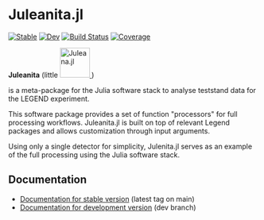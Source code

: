 # Juleanita.jl 
[![Stable](https://img.shields.io/badge/docs-stable-blue.svg)](https://legend-exp.github.io/Juleanita.jl/stable/)
[![Dev](https://img.shields.io/badge/docs-dev-blue.svg)](https://legend-exp.github.io/Juleanita.jl/dev/)
[![Build Status](https://github.com/legend-exp/Juleanita.jl/actions/workflows/CI.yml/badge.svg?branch=main)](https://github.com/legend-exp/Juleanita.jl/actions/workflows/CI.yml?query=branch%3Amain)
[![Coverage](https://codecov.io/gh/legend-exp/Juleanita.jl/branch/main/graph/badge.svg)](https://codecov.io/gh/legend-exp/Juleanita.jl)

**Juleanita**  (little <a href="https://github.com/legend-exp/Juleana.jl/tree/main">
  <img src="https://raw.githubusercontent.com/legend-exp/Juleana.jl/main/docs/src/assets/logo.svg" alt="Juleana.jl" width="60">
</a> )

  is a meta-package for the Julia software stack to analyse teststand data for the LEGEND experiment.

This software package provides a set of function "processors" for full processing workflows. Juleanita.jl is built on top of relevant Legend packages and allows customization through input arguments. 

Using only a single detector for simplicity, Julenita.jl serves as an example of the full processing using the Julia software stack.

## Documentation
* [Documentation for stable version](https://legend-exp.github.io/Juleanita.jl/stable/) (latest tag on main)
* [Documentation for development version](https://legend-exp.github.io/Juleanita.jl/dev/) (dev branch)
